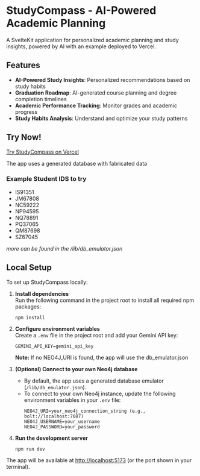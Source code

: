 # StudyCompass - AI-Powered Academic Planning

A SvelteKit application for personalized academic planning and study insights, powered by AI with an example deployed to Vercel.

## Features

- **AI-Powered Study Insights**: Personalized recommendations based on study habits
- **Graduation Roadmap**: AI-generated course planning and degree completion timelines
- **Academic Performance Tracking**: Monitor grades and academic progress
- **Study Habits Analysis**: Understand and optimize your study patterns

## Try Now!

[Try StudyCompass on Vercel](https://studycompass.vercel.app)

The app uses a generated database with fabricated data

### Example Student IDS to try

- IS91351
- JM67808
- NC59222
- NP94595
- NQ78891
- PQ37065
- QM87698
- SZ67045

*more can be found in the /lib/db_emulator.json*

## Local Setup

To set up StudyCompass locally:

1. **Install dependencies**  
   Run the following command in the project root to install all required npm packages:
   ```
   npm install
   ```

2. **Configure environment variables**  
   Create a `.env` file in the project root and add your Gemini API key:
   ```
   GEMINI_API_KEY=gemini_api_key
   ```

   **Note:** If no NEO4J_URI is found, the app will use the db_emulator.json

3. **(Optional) Connect to your own Neo4j database**  
   - By default, the app uses a generated database emulator (`/lib/db_emulator.json`).
   - To connect to your own Neo4j instance, update the following environment variables in your `.env` file:
     ```
     NEO4J_URI=your_neo4j_connection_string (e.g., bolt://localhost:7687)
     NEO4J_USERNAME=your_username
     NEO4J_PASSWORD=your_password
     ```

4. **Run the development server**  
   ```
   npm run dev
   ```

The app will be available at [http://localhost:5173](http://localhost:5173) (or the port shown in your terminal).